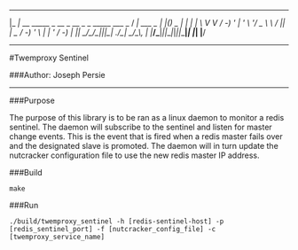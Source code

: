  _____                                          ___          _   _          _ 
|_   _|_ __ _____ _ __  _ __ _ _ _____ ___  _  / __| ___ _ _| |_(_)_ _  ___| |
  | | \ V  V / -_) '  \| '_ \ '_/ _ \ \ / || | \__ \/ -_) ' \  _| | ' \/ -_) |
  |_|  \_/\_/\___|_|_|_| .__/_| \___/_\_\\_, | |___/\___|_||_\__|_|_||_\___|_|
                       |_|               |__/                                 

---
#Twemproxy Sentinel

###Author: Joseph Persie

---

###Purpose

The purpose of this library is to be ran as a linux daemon to monitor a redis sentinel. The daemon will
subscribe to the sentinel and listen for master change events. This is the event that is fired when a redis
master fails over and the designated slave is promoted. The daemon will in turn update the nutcracker 
configuration file to use the new redis master IP address.

###Build
 
`make`

###Run
```
./build/twemproxy_sentinel -h [redis-sentinel-host] -p [redis_sentinel_port] -f [nutcracker_config_file] -c [twemproxy_service_name]
```
